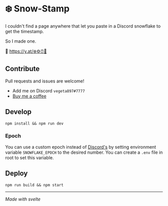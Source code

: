 # ❄️ Snow-Stamp

I couldn't find a page anywhere that let you paste in a Discord snowflake to get the timestamp.

So I made one.

🔗 https://y.at/❄️⚙️⏰👏

## Contribute

Pull requests and issues are welcome!

- Add me on Discord `vegeta897#7777`
- [Buy me a coffee](https://www.buymeacoffee.com/vegeta897)

## Develop

`npm install && npm run dev`

### Epoch

You can use a custom epoch instead of [Discord's](https://discord.com/developers/docs/reference#snowflakes) by setting environment variable `SNOWFLAKE_EPOCH` to the desired number. You can create a `.env` file in root to set this variable.

## Deploy

`npm run build && npm start`

---

_Made with svelte_
